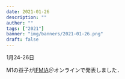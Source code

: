 ```yaml
---
date: 2021-01-26
description: ""
auther: ""
tags: ["2021"]
banner: "img/banners/2021-01-26.png"
draft: false
---
```


1月24-26日

M1の益子が[IFMIA](http://220.134.176.216/)＠オンラインで発表しました．
<!--more-->